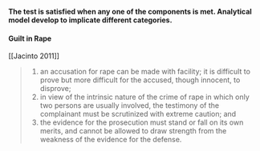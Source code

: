 **The test is satisfied when any one of the components is met. Analytical model develop  to implicate different categories.**

#### Guilt in Rape 
[[Jacinto 2011]]

> 1. an accusation for rape can be made with facility; it is difficult to prove but more difficult for the accused, though innocent, to disprove;
> 2. in view of the intrinsic nature of the crime of rape in which only two persons are usually involved, the testimony of the complainant must be scrutinized with extreme caution; and
> 3. the evidence for the prosecution must stand or fall on its own merits, and cannot be allowed to draw strength from the weakness of the evidence for the defense.
